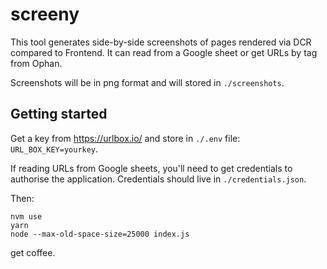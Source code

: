 # screeny

This tool generates side-by-side screenshots of pages rendered via DCR compared to Frontend. It can read from a Google sheet or get URLs by tag from Ophan.

Screenshots will be in png format and will stored in `./screenshots`.


## Getting started
Get a key from https://urlbox.io/ and store in `./.env` file: `URL_BOX_KEY=yourkey`.

If reading URLs from Google sheets, you'll need to get credentials to authorise the application. Credentials should live in `./credentials.json`.


Then:

```
nvm use
yarn
node --max-old-space-size=25000 index.js
```

get coffee.
